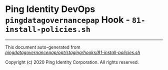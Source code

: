 
# Ping Identity DevOps `pingdatagovernancepap` Hook - `81-install-policies.sh`

---
This document auto-generated from _[pingdatagovernancepap/opt/staging/hooks/81-install-policies.sh](https://github.com/pingidentity/pingidentity-docker-builds/blob/master/pingdatagovernancepap/opt/staging/hooks/81-install-policies.sh)_

Copyright (c) 2020 Ping Identity Corporation. All rights reserved.
